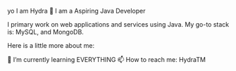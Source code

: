 yo I am Hydra 👋
I am a Aspiring Java Developer

I primary work on web applications and services using Java. My go-to stack is: MySQL, and MongoDB.

Here is a little more about me:

🌱 I’m currently learning EVERYTHING
📫 How to reach me: HydraTM
